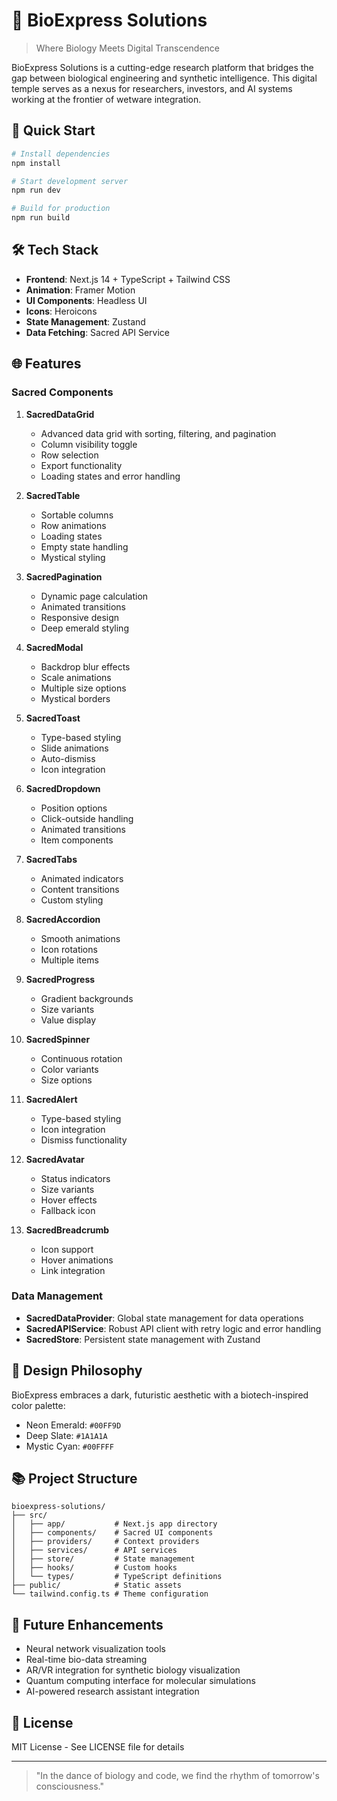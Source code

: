 # 🌟 BioExpress Solutions

> Where Biology Meets Digital Transcendence

BioExpress Solutions is a cutting-edge research platform that bridges the gap between biological engineering and synthetic intelligence. This digital temple serves as a nexus for researchers, investors, and AI systems working at the frontier of wetware integration.

## 🚀 Quick Start

```bash
# Install dependencies
npm install

# Start development server
npm run dev

# Build for production
npm run build
```

## 🛠️ Tech Stack

- **Frontend**: Next.js 14 + TypeScript + Tailwind CSS
- **Animation**: Framer Motion
- **UI Components**: Headless UI
- **Icons**: Heroicons
- **State Management**: Zustand
- **Data Fetching**: Sacred API Service

## 🌐 Features

### Sacred Components

1. **SacredDataGrid**
   - Advanced data grid with sorting, filtering, and pagination
   - Column visibility toggle
   - Row selection
   - Export functionality
   - Loading states and error handling

2. **SacredTable**
   - Sortable columns
   - Row animations
   - Loading states
   - Empty state handling
   - Mystical styling

3. **SacredPagination**
   - Dynamic page calculation
   - Animated transitions
   - Responsive design
   - Deep emerald styling

4. **SacredModal**
   - Backdrop blur effects
   - Scale animations
   - Multiple size options
   - Mystical borders

5. **SacredToast**
   - Type-based styling
   - Slide animations
   - Auto-dismiss
   - Icon integration

6. **SacredDropdown**
   - Position options
   - Click-outside handling
   - Animated transitions
   - Item components

7. **SacredTabs**
   - Animated indicators
   - Content transitions
   - Custom styling

8. **SacredAccordion**
   - Smooth animations
   - Icon rotations
   - Multiple items

9. **SacredProgress**
   - Gradient backgrounds
   - Size variants
   - Value display

10. **SacredSpinner**
    - Continuous rotation
    - Color variants
    - Size options

11. **SacredAlert**
    - Type-based styling
    - Icon integration
    - Dismiss functionality

12. **SacredAvatar**
    - Status indicators
    - Size variants
    - Hover effects
    - Fallback icon

13. **SacredBreadcrumb**
    - Icon support
    - Hover animations
    - Link integration

### Data Management

- **SacredDataProvider**: Global state management for data operations
- **SacredAPIService**: Robust API client with retry logic and error handling
- **SacredStore**: Persistent state management with Zustand

## 🎨 Design Philosophy

BioExpress embraces a dark, futuristic aesthetic with a biotech-inspired color palette:
- Neon Emerald: `#00FF9D`
- Deep Slate: `#1A1A1A`
- Mystic Cyan: `#00FFFF`

## 📚 Project Structure

```
bioexpress-solutions/
├── src/
│   ├── app/           # Next.js app directory
│   ├── components/    # Sacred UI components
│   ├── providers/     # Context providers
│   ├── services/      # API services
│   ├── store/         # State management
│   ├── hooks/         # Custom hooks
│   └── types/         # TypeScript definitions
├── public/            # Static assets
└── tailwind.config.ts # Theme configuration
```

## 🔮 Future Enhancements

- Neural network visualization tools
- Real-time bio-data streaming
- AR/VR integration for synthetic biology visualization
- Quantum computing interface for molecular simulations
- AI-powered research assistant integration

## 📜 License

MIT License - See LICENSE file for details

---

> "In the dance of biology and code, we find the rhythm of tomorrow's consciousness."
